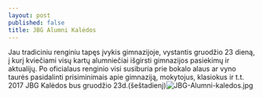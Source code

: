 ```yaml
---
layout: post
published: false
title: JBG Alumni Kalėdos
---
```

Jau tradiciniu renginiu tapęs įvykis gimnazijoje, vystantis gruodžio 23 dieną, į kurį kviečiami visų kartų alumniečiai išgirsti gimnazijos pasiekimų ir aktualijų. Po oficialaus renginio visi susiburia prie bokalo alaus ar vyno taurės pasidalinti prisiminimais apie gimnaziją, mokytojus, klasiokus ir t.t.
2017 JBG Kalėdos bus gruodžio 23d.(šeštadienį)![JBG-Alumni-kaledos.jpg]({{site.baseurl}}/img/JBG-Alumni-kaledos.jpg)
